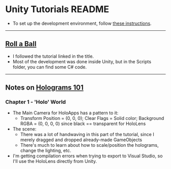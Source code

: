 # Unity Tutorials README
* To set up the development environment, follow [these instructions](https://developer.microsoft.com/en-us/windows/mixed-reality/install_the_tools).

----

## [Roll a Ball](https://unity3d.com/learn/tutorials/projects/roll-ball-tutorial/introduction-roll-ball?playlist=17141)
* I followed the tutorial linked in the title.
* Most of the development was done inside Unity, but in the Scripts folder, you can find some C# code.

----

## Notes on [Holograms 101](https://developer.microsoft.com/en-us/windows/mixed-reality/holograms_101)

### Chapter 1 - 'Holo' World
* The Main Camera for HoloApps has a pattern to it:
	* Transform Position = (0, 0, 0); Clear Flags = Solid color; Background RGBA = (0, 0, 0, 0) since black == transparent for HoloLens
* The scene:
	* There was a lot of handwaving in this part of the tutorial, since I merely dragged and dropped already-made GameObjects
	* There's much to learn about how to scale/position the holograms, change the lighting, etc.
* I'm getting compilation errors when trying to export to Visual Studio, so I'll use the HoloLens directly from Unity.